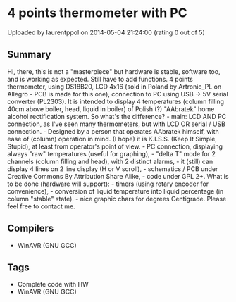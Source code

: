 # 4 points thermometer with PC

Uploaded by laurentppol on 2014-05-04 21:24:00 (rating 0 out of 5)

## Summary

Hi, there, this is not a "masterpiece" but hardware is stable, software too, and is working as expected. Still have to add functions. 4 points thermometer, using DS18B20, LCD 4x16 (sold in Poland by Artronic\_PL on Allegro - PCB is made for this one), connection to PC using USB -> 5V serial converter (PL2303). It is intended to display 4 temperatures (column filling 40cm above boiler, head, liquid in boiler) of Polish (?) "AAbratek" home alcohol rectification system. So what's the difference? - main: LCD AND PC connection, as I've seen many thermometers, but with LCD OR serial / USB connection. - Designed by a person that operates AAbratek himself, with ease of (column) operation in mind. (I hope) it is K.I.S.S. (Keep It Simple, Stupid), at least from operator's point of view. - PC connection, displaying always "raw" temperatures (useful for graphing), - "delta T" mode for 2 channels (column filling and head), with 2 distinct alarms, - it (still) can display 4 lines on 2 line display (H or V scroll), - schematics / PCB under Creative Commons By Attribution Share Alike, - code under GPL 2+. What is to be done (hardware will support): - timers (using rotary encoder for convenience), - conversion of liquid temperature into liquid percentage (in column "stable" state). - nice graphic chars for degrees Centigrade. Please feel free to contact me.

## Compilers

- WinAVR (GNU GCC)

## Tags

- Complete code with HW
- WinAVR (GNU GCC)
